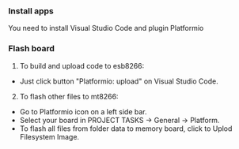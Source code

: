 ### Install apps
You need to install Visual Studio Code and plugin Platformio 

### Flash board
1. To build and upload code to esb8266:
- Just click button "Platformio: upload" on Visual Studio Code.

2. To flash other files to mt8266:
- Go to Platformio icon on a left side bar.
- Select your board in PROJECT TASKS -> General -> Platform.
- To flash all files from folder data to memory board, click to Uplod Filesystem Image.